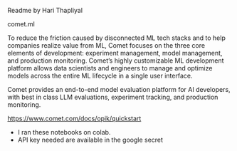 Readme by Hari Thapliyal

comet.ml 

To reduce the friction caused by disconnected ML tech stacks and to help companies realize value from ML, Comet focuses on the three core elements of development: experiment management, model management, and production monitoring. Comet’s highly customizable ML development platform allows data scientists and engineers to manage and optimize models across the entire ML lifecycle in a single user interface.


Comet provides an end-to-end model evaluation platform for AI developers, with best in class LLM evaluations, experiment tracking, and production monitoring.

https://www.comet.com/docs/opik/quickstart

- I ran these notebooks on colab.
- API key needed are available in the google secret



